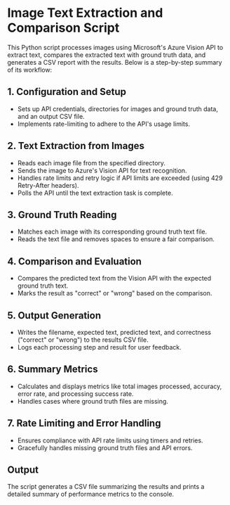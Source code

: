 # Image Text Extraction and Comparison Script

This Python script processes images using Microsoft's Azure Vision API to extract text, compares the extracted text with ground truth data, and generates a CSV report with the results. Below is a step-by-step summary of its workflow:

## 1. Configuration and Setup
- Sets up API credentials, directories for images and ground truth data, and an output CSV file.
- Implements rate-limiting to adhere to the API's usage limits. 

## 2. Text Extraction from Images
- Reads each image file from the specified directory.
- Sends the image to Azure's Vision API for text recognition.
- Handles rate limits and retry logic if API limits are exceeded (using 429 Retry-After headers).
- Polls the API until the text extraction task is complete.

## 3. Ground Truth Reading
- Matches each image with its corresponding ground truth text file.
- Reads the text file and removes spaces to ensure a fair comparison.

## 4. Comparison and Evaluation
- Compares the predicted text from the Vision API with the expected ground truth text.
- Marks the result as "correct" or "wrong" based on the comparison.

## 5. Output Generation
- Writes the filename, expected text, predicted text, and correctness ("correct" or "wrong") to the results CSV file.
- Logs each processing step and result for user feedback.

## 6. Summary Metrics
- Calculates and displays metrics like total images processed, accuracy, error rate, and processing success rate.
- Handles cases where ground truth files are missing.

## 7. Rate Limiting and Error Handling
- Ensures compliance with API rate limits using timers and retries.
- Gracefully handles missing ground truth files and API errors.

## Output
The script generates a CSV file summarizing the results and prints a detailed summary of performance metrics to the console.

